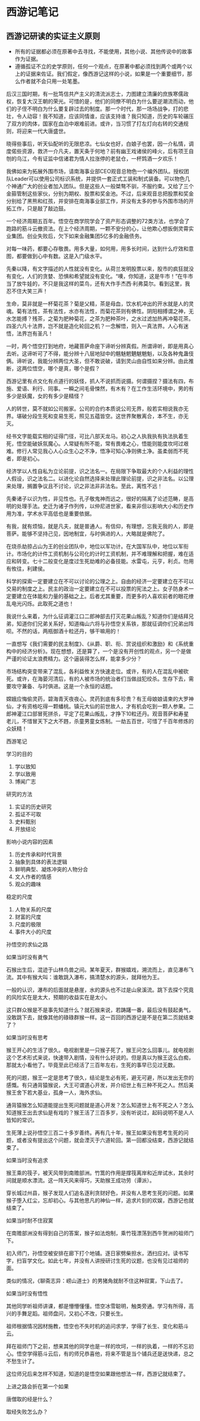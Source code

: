 # 西游记笔记 #

## 西游记研读的实证主义原则 ##

- 所有的证据都必须在原著中去寻找，不能使用，其他小说、其他传说中的故事作为证据。
- 遵循孤证不立的史学原则，任何一个观点，在原著中都必须找到两个或两个以上的证据来佐证。我们假定，像西游记这样的小说，如果是一个重要细节，那么作者就不会只用一处笔墨。


后汉三国时期，有一批笃信共产主义的清流派志士，力图建立清廉的庶族寒儒政权，恢复大汉王朝的荣光。可惜的是，他们的同僚不明白为什么要逆潮流而动，他们的子侄不明白为什么要复辟过去的制度。那一个时代，那一场场战争，打的悲壮，令人动容！我不知道，应该同情谁，应该支持谁？我只知道，历史的车轮碾压了双方的肉体，国家在血泊中艰难前进。或许，当习惯了打左灯向右转的交通规则，将迎来一代大唐盛世。


晓得些事后，听天仙配听的无限悲凉。七仙女也好，白娘子也罢，因一介私情，调度偌些资源，救济一介凡夫，置天条于何地？前有幽王戏诸侯的峰火，后有项王自刎的乌江，今有证监中信诸君为情人拉涨停的老鼠仓，一杯鸩酒一夕欢乐！


我佛如来为拓展外围市场，请南海事业部CEO观音总物色一个编外团队。授权团队Leader可以使用公司标识系统，并提供一套正式工装和制式装备。可以物色几个神通广大的创业者加入团队。但是这些人一般桀骜不驯，不服约束。又给了三个金箍管制这些家伙，分别为期权、股票和奖金池。不过，后来观音总把股票和奖金分别给了黑熊和红孩，并安排在南海事业部工作，并没有太多的参与外围市场的开拓工作，只是敲了敲边鼓。


一个经济周期五百年。悟空在商学院学会了资产形态调整的72类方法，也学会了跑路的筋斗云撤资法。在上个经济周期，一颗不安分的心，让他欺心想扳倒灵霄实业集团。创业失败后，欠下如来金融集团5亿多的金融债务。


对每一味药，都要心存敬畏。用多大量，如何用，用多长时间，达到什么疗效和意图，都要做到心中有数。这是入门级水平。


先秦以降，有文字描述的人性就没有变化。从荷兰发明股票以来，股市的疯狂就没有变化，人们的贪婪、恐惧和希望就没有变化。“噢，你知道，这是牛市！”在牛市当了放牛娃的，不只是我这样的菜鸟，还有大作手杰西·利弗莫尔。看到这里，我忍不住大笑三声！



生命，莫非就是一杯菊花茶？菊是父精，茶是母血，饮水机冲出的开水就是人的灵魂。菊有法性，茶有法性，水亦有法性，而菊花茶则有佛性。阴阳相搏谓之神，无水怎能搏？残茶，之菊为肥种菊花，之茶为肥种茶叶，之水过滤加热再冲菊花茶。四圣六凡十法界，岂不就是造化轮回之机？一念解悟，则入一真法界。人心有迷悟，法界岂有圣凡！

一时，两个悟空打到地府，地藏菩萨命座下谛听分辨真假。所谓谛听，即是用真心去听。这谛听可了不得，能分辨十八层地狱中的魑魅魍魉魃魈魁，以及各种鬼蛊伎俩。谛听说，我能分辨两位大圣，但不敢说破，请到灵山由自性如来分辨。由此推断，这两位悟空，哪个是真，哪个是假？



西游记里有点文化有点道行的妖怪，抓人不说抓而说摄。何谓摄捏？摄法有四，布施、爱语、利行、同事。一瞬之间毛骨悚然，有木有？在工作生活环境中，男的有多少是妖魔，女的有多少是精怪？


人的转世，莫不就如公司搬家。公司的合约本质说公司无界，般若实相说我亦无界。堪破分段生死和变易生死，照见五蕴皆空。这世界聚散离合，本不生，亦无灭。

经书文字能载实相的证得门径，可比八部天龙马。初心之人执我执有执法执着生死，悟空能破妖氛魔心。人常疑有所不能，常有畏难之心，悟能则能度坎坷过艰难。修行人常见我心人心众生心之不净，悟净可知心净则佛土净。虽柔弱而不死者，即是初心。


经济学以人性自私为立论前提，识之法名一。在局限下争取最大的个人利益的理性人假设，识之法名二。以进化论自然选择来处理此理论前提，识之非法名。以公理来处理，搁置争议且不讨论，识之非法非非法名。至此，离性不远！

先秦诸子以识为性，非见性也。孔子敬鬼神而远之，很好的隔离了论述范畴，是高明的处理手法。史迁为诸子作列传，以仲尼进世家，看来非但以影响大小和历史作用为准，学术水平高低也是重要依据。


有我，就有烦恼，就是凡夫，就是普通人。有信仰，有理想，忘我无我的人，即是菩萨。能够不坚持己见，因地制宜，与时俱进的人，大略就是佛陀了。


在烧杀劫掠占山为王的创业团队中，地位以军功计。在大国军队中，地位以军衔计。市场化的计件工资机制与公司化的计时工资机制，并不难理解和把握，难在适应和转变。七十二般变化是度过生死劫难的必备技能。水雷屯，元亨，利贞。勿用有攸往，利建侯。



科学的探索一定要建立在不可以讨论的公理之上。自由的经济一定要建立在不可以交易的制度之上。民主的政治一定要建立在不可以投票的宪法之上。女子防身术一定要建立在体能和力量的基础之上。后者尤其重要，而更多的人喜欢前者的眼花缭乱电光闪烁。此取死之道也！


我说什么来着，为什么征调灌江口二郎神部去打灭花果山叛乱？知道你们是结拜兄弟，知道你们兄弟关系好，知道梅山六将与孙悟空关系铁，那就征调你们兄弟出阵呗。不然的话，两瓶御酒十粒还丹，够干嘛用的！



一直想写《我们需要的民主制度》、《从爵、职、衔、赏说组织和激励》和《系统重构中的经济分析》。现在想想，还是算了，一个是没有开创性的观点，另一个是做严谨的论证太浪费精力。这个逼装得怎么样，能拿多少分？


市场结构突变带来了混乱，各利益攸关方快速走位。或许，有的人在混乱中被砍死。或许，在海晏河清后，有的人被市场的统治者们当做战犯绞杀。生存下去，需要攻守兼备、与时俱进。这是一个永恒的话题。


嫦娥应悔偷灵药，碧海青天夜夜心。灵药到底有多珍贵？有王母娘娘请柬的大罗神仙，才有资格吃得一颗蟠桃。镇元大仙的前世故人，才有机会吃到一颗人参果。二郎神灌江口部冒死拼杀，平定了花果山叛乱，才挣下10粒还丹。观音菩萨和寿星老儿，不惜冒天下之大不韪，杀童男童女炼制。一劫五百世，可惜了千百年修炼的众妖精！



西游笔记

学习的目的
1. 学以致知
2. 学以致用
3. 博闻广志

研究的方法
1. 实证的历史研究
2. 孤证不可取
3. 史料甄别
4. 开放结论

影响小说内容的因素
1. 历史传承和时代背景
2. 抽象到具体的表法逻辑
3. 鲜明典型、凝炼冲突的人物分合
4. 文人作者的情感
5. 观众的趣味

稳定的尺度
1. 人物关系的尺度
2. 财富的尺度
3. 尺度的极限
4. 事件大小的尺度



孙悟空的求仙之路

如果当时没有勇气

石猴出生后，混迹于山林鸟兽之间。某年夏天，群猴嬉戏，溯流而上，直见瀑布飞流。其中有猴大叫：谁敢跳入瀑布，搞清楚水的源头，就拜他为王。

一般的认识，瀑布的后面就是悬崖，水的源头也不过是山泉溪流。跳下去探个究竟的风险实在是太大，预期的收益实在是太小。

这只群众猴是不是事先知道什么？就石猴来说，若踌躇一番，最后没有鼓起勇气，没敢跳下去，就像其他的碌碌群猴一样。这一百回的西游记是不是在第二页就结束了？

如果当时没有思考

猴王开心的生活了很久。电视剧里是一只猴子死了，猴王问怎么回事儿。就电视剧这个艺术形式来说，快速带入剧情，没有什么好说的。但是真以为猴王这么白痴，那就太小看他了。毕竟至此已经活了三百年左右，生死的事早已见过无数。

死的问题，猴王一定是思考了很久，结论是生必有死，避无可避，所以发出无奈的感慨。有只通背猿猴说，大王可谓道心开发，并介绍世上有三种不死之人。然后美猴王舍下若大基业，孤身一人，海外求仙。

通背猿猴怎么知道能提出生死问题就是道心开发？怎么知道世上有不死之人？怎么知道猴王出去求仙是有戏的？猴王活了三百多岁，没有听说过，起码说明不是人人皆知的常识。

生死薄上说孙悟空三百二十多岁善终。再有几十年，猴王如果没有思考生死的问题，或者没有提出这个问题，就会湮灭于六道轮回。第一回都没结束，西游记就结束了。

如果当时没有追求

猴王乘的筏子，被天风带到南赡部洲。竹篙的作用是撑筏离岸和近岸试水，其余时间就是顺水漂流。这一阵天风来得巧，天助猴王成功劳（谭派）。

穿长城过州县，猴子发现人们追名逐利贪财好色，并没有人思考生死的问题。如果猴子堕入红尘，忘却初心。与其他思凡的神仙一样，追求片刻的欢娱，西游记也就结束了。

如果当时耐不住寂寞

在南赡部洲没有得到自己的答案，猴子如法炮制，乘竹筏漂荡到西牛贺洲的祖师门下。

初入师门，孙悟空被安排在廊下打个地铺。逐日家劈柴担水，洒扫应对。读书写字，扫盲学文化。如此七年，并没有人讲授研讨生死的议题，也没有见过祖师的面。

类似的情况，《聊斋志异：崂山道士》的男猪角就耐不住这种寂寞，下山去了。

如果当时没有悟性

其他同学听祖师讲课，都是懵懵懂懂。悟空冰雪聪明，触类旁通。学习有所得，高兴的手舞足蹈。祖师盘问，又初心不改，只要长生。

祖师根据情况因材施教，悟空也不失时机的追问求学，学得了长生、变化和筋斗云。

拜在祖师门下之前，想来其他的同学也是一样的坎坷，一样的执着，一样的不忘初心。悟空学得筋斗云后，有的师兄恭喜他，将来不管是当个铺兵还是送快递，总之不愁生计了。

这位师兄后来怎样不知道，知道的是悟空如果跟他想法一样，西游记就结束了。

上进之路会折在第一个如果

唐僧取的经是什么？

取经失败怎么办？
